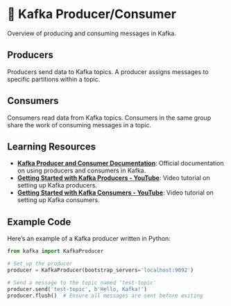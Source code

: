 # 🚀 Kafka Producer/Consumer

Overview of producing and consuming messages in Kafka.

## Producers
Producers send data to Kafka topics. A producer assigns messages to specific partitions within a topic.

## Consumers
Consumers read data from Kafka topics. Consumers in the same group share the work of consuming messages in a topic.

## Learning Resources

- **[Kafka Producer and Consumer Documentation](https://kafka.apache.org/documentation/#producerapi)**: Official documentation on using producers and consumers in Kafka.
- **[Getting Started with Kafka Producers - YouTube](https://www.youtube.com/watch?v=I7zm3on_cQQ)**: Video tutorial on setting up Kafka producers.
- **[Getting Started with Kafka Consumers - YouTube](https://www.youtube.com/watch?v=Z9g4jMQwog0)**: Video tutorial on setting up Kafka consumers.


## Example Code
Here’s an example of a Kafka producer written in Python:

```python
from kafka import KafkaProducer

# Set up the producer
producer = KafkaProducer(bootstrap_servers='localhost:9092')

# Send a message to the topic named 'test-topic'
producer.send('test-topic', b'Hello, Kafka!')
producer.flush()  # Ensure all messages are sent before exiting



